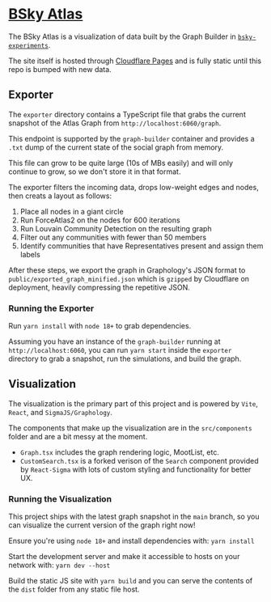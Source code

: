 # [BSky Atlas](https://bsky.jazco.dev)

The BSky Atlas is a visualization of data built by the Graph Builder in [`bsky-experiments`](https://github.com/ericvolp12/bsky-experiments).

The site itself is hosted through [Cloudflare Pages](https://pages.cloudflare.com/) and is fully static until this repo is bumped with new data.

## Exporter

The `exporter` directory contains a TypeScript file that grabs the current snapshot of the Atlas Graph from `http://localhost:6060/graph`.

This endpoint is supported by the `graph-builder` container and provides a `.txt` dump of the current state of the social graph from memory.

This file can grow to be quite large (10s of MBs easily) and will only continue to grow, so we don't store it in that format.

The exporter filters the incoming data, drops low-weight edges and nodes, then creats a layout as follows:

1. Place all nodes in a giant circle
2. Run ForceAtlas2 on the nodes for 600 iterations
3. Run Louvain Community Detection on the resulting graph
4. Filter out any communities with fewer than 50 members
5. Identify communities that have Representatives present and assign them labels

After these steps, we export the graph in Graphology's JSON format to `public/exported_graph_minified.json` which is `gzipped` by Cloudflare on deployment, heavily compressing the repetitive JSON.

### Running the Exporter

Run `yarn install` with `node 18+` to grab dependencies.

Assuming you have an instance of the `graph-builder` running at `http://localhost:6060`, you can run `yarn start` inside the `exporter` directory to grab a snapshot, run the simulations, and build the graph.

## Visualization

The visualization is the primary part of this project and is powered by `Vite`, `React`, and `SigmaJS/Graphology`.

The components that make up the visualization are in the `src/components` folder and are a bit messy at the moment.

- `Graph.tsx` includes the graph rendering logic, MootList, etc.
- `CustomSearch.tsx` is a forked verison of the `Search` component provided by `React-Sigma` with lots of custom styling and functionality for better UX.

### Running the Visualization

This project ships with the latest graph snapshot in the `main` branch, so you can visualize the current version of the graph right now!

Ensure you're using `node 18+` and install dependencies with: `yarn install`

Start the development server and make it accessible to hosts on your network with: `yarn dev --host`

Build the static JS site with `yarn build` and you can serve the contents of the `dist` folder from any static file host.
